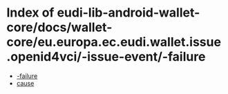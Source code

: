 # Index of eudi-lib-android-wallet-core/docs/wallet-core/eu.europa.ec.eudi.wallet.issue.openid4vci/-issue-event/-failure

- [-failure](/eudi-lib-android-wallet-core/docs/wallet-core/eu.europa.ec.eudi.wallet.issue.openid4vci/-issue-event/-failure/-failure/)
- [cause](/eudi-lib-android-wallet-core/docs/wallet-core/eu.europa.ec.eudi.wallet.issue.openid4vci/-issue-event/-failure/cause/)